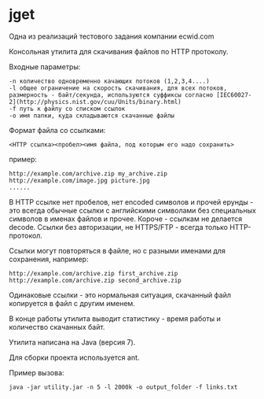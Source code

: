 # jget

Одна из реализаций тестового задания компании ecwid.com

Консольная утилита для скачивания файлов по HTTP протоколу. 

Входные параметры:
```
-n количество одновременно качающих потоков (1,2,3,4....)
-l общее ограничение на скорость скачивания, для всех потоков, размерность - байт/секунда, используются суффиксы согласно [IEC60027-2](http://physics.nist.gov/cuu/Units/binary.html)
-f путь к файлу со списком ссылок
-o имя папки, куда складываются скачанные файлы
```

Формат файла со ссылками:

	<HTTP ссылка><пробел><имя файла, под которым его надо сохранить>

пример:

	http://example.com/archive.zip my_archive.zip
	http://example.com/image.jpg picture.jpg
	......


В HTTP ссылке нет пробелов, нет encoded символов и прочей ерунды - это всегда обычные ссылки с английскими символами без специальных символов в именах файлов и прочее. Короче - ссылкам не делается decode. Ссылки без авторизации, не HTTPS/FTP - всегда только HTTP-протокол.

Ссылки могут повторяться в файле, но с разными именами для сохранения, например:

	http://example.com/archive.zip first_archive.zip
	http://example.com/archive.zip second_archive.zip

Одинаковые ссылки - это нормальная ситуация, скачанный файл копируется в файл с другим именем.

В конце работы утилита выводит статистику - время работы и количество скачанных байт.

Утилита написана на Java (версия 7).

Для сборки проекта используется ant.

Пример вызова:

	java -jar utility.jar -n 5 -l 2000k -o output_folder -f links.txt
